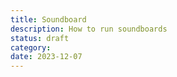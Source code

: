 ```yaml
---
title: Soundboard
description: How to run soundboards
status: draft
category: 
date: 2023-12-07
---
```

